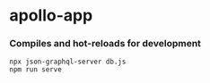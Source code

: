 # apollo-app

### Compiles and hot-reloads for development
```
npx json-graphql-server db.js
npm run serve
```
